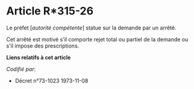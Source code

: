 # Article R*315-26

Le préfet [*autorité compétente*] statue sur la demande par un arrêté.

Cet arrêté est motivé s'il comporte rejet total ou partiel de la demande ou s'il impose des prescriptions.

**Liens relatifs à cet article**

_Codifié par_:

  - Décret n°73-1023 1973-11-08
